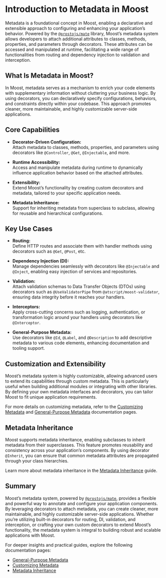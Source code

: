 
# Introduction to Metadata in Moost

Metadata is a foundational concept in Moost, enabling a declarative and extensible approach to configuring and enhancing your application’s behavior. Powered by the [`@prostojs/mate`](https://github.com/prostojs/mate) library, Moost’s metadata system allows developers to attach additional attributes to classes, methods, properties, and parameters through decorators. These attributes can be accessed and manipulated at runtime, facilitating a wide range of functionalities from routing and dependency injection to validation and interception.

## What Is Metadata in Moost?

In Moost, metadata serves as a mechanism to enrich your code elements with supplementary information without cluttering your business logic. By using decorators, you can declaratively specify configurations, behaviors, and constraints directly within your codebase. This approach promotes cleaner, more maintainable, and highly customizable server-side applications.

## Core Capabilities

- **Decorator-Driven Configuration:**  
  Attach metadata to classes, methods, properties, and parameters using decorators like `@Controller`, `@Get`, `@Injectable`, and more.

- **Runtime Accessibility:**  
  Access and manipulate metadata during runtime to dynamically influence application behavior based on the attached attributes.

- **Extensibility:**  
  Extend Moost’s functionality by creating custom decorators and metadata, tailored to your specific application needs.

- **Metadata Inheritance:**  
  Support for inheriting metadata from superclass to subclass, allowing for reusable and hierarchical configurations.

## Key Use Cases

- **Routing:**  
  Define HTTP routes and associate them with handler methods using decorators such as `@Get`, `@Post`, etc.

- **Dependency Injection (DI):**  
  Manage dependencies seamlessly with decorators like `@Injectable` and `@Inject`, enabling easy injection of services and repositories.

- **Validation:**  
  Attach validation schemas to Data Transfer Objects (DTOs) using decorators such as `@UseValidatorPipe` from `@atscript/moost-validator`, ensuring data integrity before it reaches your handlers.

- **Interceptors:**  
  Apply cross-cutting concerns such as logging, authentication, or transformation logic around your handlers using decorators like `@Interceptor`.

- **General-Purpose Metadata:**  
  Use decorators like `@Id`, `@Label`, and `@Description` to add descriptive metadata to various code elements, enhancing documentation and tooling support.

## Customization and Extensibility

Moost’s metadata system is highly customizable, allowing advanced users to extend its capabilities through custom metadata. This is particularly useful when building additional modules or integrating with other libraries. By defining your own metadata interfaces and decorators, you can tailor Moost to fit unique application requirements.

For more details on customizing metadata, refer to the [Customizing Metadata](/moost/meta/custom) and [General-Purpose Metadata](/moost/meta/common) documentation pages.

## Metadata Inheritance

Moost supports metadata inheritance, enabling subclasses to inherit metadata from their superclasses. This feature promotes reusability and consistency across your application’s components. By using decorator `@Inherit`, you can ensure that common metadata attributes are propagated through your class hierarchies.

Learn more about metadata inheritance in the [Metadata Inheritance](/moost/meta/inherit) guide.

## Summary

Moost’s metadata system, powered by [`@prostojs/mate`](https://github.com/prostojs/mate), provides a flexible and powerful way to annotate and configure your application components. By leveraging decorators to attach metadata, you can create cleaner, more maintainable, and highly customizable server-side applications. Whether you’re utilizing built-in decorators for routing, DI, validation, and interception, or crafting your own custom decorators to extend Moost’s functionality, the metadata system is integral to building robust and scalable applications with Moost.

For deeper insights and practical guides, explore the following documentation pages:
- [General-Purpose Metadata](/moost/meta/common)
- [Customizing Metadata](/moost/meta/custom)
- [Metadata Inheritance](/moost/meta/inherit)
